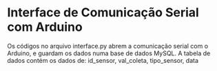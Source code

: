 # Interface de Comunicação Serial com Arduino

Os códigos no arquivo interface.py abrem a comunicação serial com o Arduino, e guardam os dados numa base de dados MySQL.
A tabela de dados contém os dados de: id_sensor, val_coleta, tipo_sensor, data
